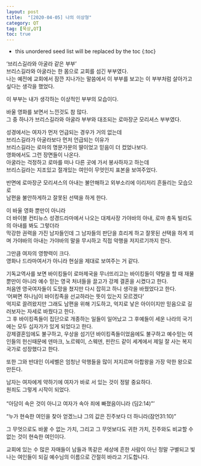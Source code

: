 ```yaml
---
layout: post
title:  "[2020-04-05] 나의 이상형"
category: QT
tag: [묵상,QT]
toc: true
---
```

* this unordered seed list will be replaced by the toc
{:toc}

‘브리스길라와 아굴라 같은 부부’<br/>
브리스길라와 아굴라는 한 몸으로 교회를 섬긴 부부였다.<br/>
나는 예전에 교회에서 잠깐 지나가는 말씀에서 이 부부를 보고는 이 부부처럼 살아가고 싶다는 생각을 했었다.

이 부부는 내가 생각하는 이상적인 부부의 모습이다.

바울 영화를 보면서 느낀것도 참 많다.<br/>
그 중 하나가 브리스길라와 아굴라 부부와 대조되는 로마장군 모리셔스 부부였다.

성경에서는 여자가 먼저 언급되는 경우가 거의 없는데 <br/>
브리스길라가 아굴라보다 먼저 언급되는 이유가 <br/>
브리스길라는 로마의 명문가문의 딸이었고 믿음이 더 컸었나보다.<br/>
영화에서도 그런 장면들이 나온다.<br/> 아굴라는 걱정하고 로마를 떠나 다른 곳에 가서 봉사하자고 하는데 <br/>
브리스길라는 지조있고 절개있는 여인이 무엇인지 표본을 보여주었다.

반면에 로마장군 모리셔스의 아내는 불안해하고 외부소리에 이리저리 흔들리는 모습으로<br/>
남편을 불안하게하고 잘못된 선택을 하게 한다.<br/>

이 바울 영화 뿐만이 아니라<br/>
더 바이블 컨티뉴스 성경드라마에서 나오는
대제사장 가야바의 아내, 로마 총독 빌라도의 아내를 봐도 그렇더라<br/>
막강한 권력을 가진 남자들인데 그 남자들의 판단을 흐리게 하고 잘못된 선택을 하게 꾀며
가야바의 아내는 가야바의 말을 무시하고 직접 악행을 저지르기까지 한다.

그만큼 여자의 영향력이 크다.<br/>
영화나 드라마여서가 아니라 현실을 제대로 보여주는 거 같다.

기독교역사를 보면 바이킹들이 로마제국을 무너뜨리고는
바이킹들이 약탈을 할 때 재물 뿐만이 아니라 예수 믿는 영국 처녀들을 끌고가 강제 결혼을 시켰다고 한다.<br/>
처음엔 영국여자들이 도망을 쳤지만 다시 잡히고 하니 생각을 바꿨었다고 한다.<br/>
‘어쩌면 하나님이 바이킹족을 선교하라는 뜻이 있는지 모르겠다’<br/>
억지로 끌려왔지만 그래도 남편을 위해 기도하고, 억지로 낳은 아이이지만 믿음으로 길러보자는 자세로 바꿨다고 한다.<br/>
그 후 바이킹족들이 집단으로 개종하는 일들이 일어났고 그 후예들이 세운 나라의 국기에는 모두 십자가가 있게 되었다고 한다.<br/>
강제결혼임에도 불구하고, 우상을 섬기던 바이킹족들이었음에도 불구하고 예수믿는 여인들의 헌신때문에 덴마크, 노르웨이, 스웨덴, 핀란드 같이 세계에서 제일 잘 사는 복지국가로 성장했다고 한다.

또한 그와 반대인 이세벨은 엄청난 악행들을 많이 저지르며 아합왕을 가장 악한 왕으로 만든다.<br/>

남자는 여자에게 약하기에 여자가 바로 서 있는 것이 정말 중요하다.<br/>
원죄도 그렇게 시작이 되었다.<br/><br/>
“아담이 속은 것이 아니고 여자가 속아 죄에 빠졌음이니라 (딤2:14)”’

“누가 현숙한 여인을 찾아 얻겠느냐 그의 값은 진주보다 더 하니라(잠언31:10)”

그 무엇으로도 바꿀 수 없는 가치,
그리고 그 무엇보다도 귀한 가치, 
진주와도 비교할 수 없는 것이 현숙한 여인이다.

교회에 있는 수 많은 자매들이
남들과 똑같은 세상에 흔한 사람이 아닌 정말 구별되고 빛나는 여인들이 되길
예수님의 이름으로 간절히 바라고 기도합니다.